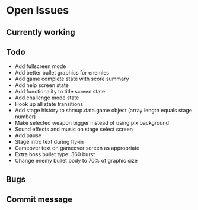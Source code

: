 # Open Issues

## Currently working

## Todo

- Add fullscreen mode
- Add better bullet graphics for enemies
- Add game complete state with score summary
- Add help screen state
- Add functionality to title screen state
- Add challenge mode state
- Hook up all state transitions
- Add stage history to shmup.data.game object (array length equals stage number)
- Make selected weapon bigger instead of using pix background
- Sound effects and music on stage select screen
- Add pause
- Stage intro text during fly-in
- Gameover text on gameover screen as appropriate
- Extra boss bullet type: 360 burst
- Change enemy bullet body to 70% of graphic size

## Bugs

## Commit message
